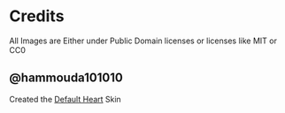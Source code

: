 # Credits
All Images are Either under Public Domain licenses or licenses like MIT or CC0
## @hammouda101010
Created the [Default Heart](https://github.com/hammouda101010/PenguinWare-Assets/tree/main/cosmetics/skins/hearts/Hammouda101010/Heart) Skin
